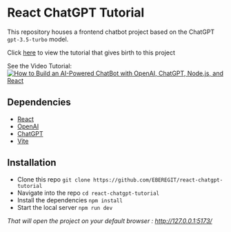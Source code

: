 # React ChatGPT Tutorial

This repository houses a frontend chatbot project based on the ChatGPT `gpt-3.5-turbo` model.

Click [here](https://www.freecodecamp.org/news/how-to-build-a-chatbot-with-openai-chatgpt-nodejs-and-react/) to view the tutorial that gives birth to this project

See the Video Tutorial: <br />
[![How to Build an AI-Powered ChatBot with OpenAI, ChatGPT, Node.js, and React](https://i.ytimg.com/vi/T-9-_1w82Jg/hqdefault.jpg?sqp=-oaymwEXCNACELwBSFryq4qpAwkIARUAAIhCGAE=&rs=AOn4CLBvEKpZDH0nbnyAErAxl0Tt3ZodLA)](https://www.youtube.com/playlist?list=PLOvIwkWvHysNRNjLPcHHAWXrLzRkl__kR)

## Dependencies
* [React](https://react.dev/)
* [OpenAI](https://openai.com/)
* [ChatGPT](https://platform.openai.com/)
* [Vite](https://vitejs.dev/)

## Installation
* Clone this repo `git clone https://github.com/EBEREGIT/react-chatgpt-tutorial`
* Navigate into the repo `cd react-chatgpt-tutorial`
* Install the dependencies ``npm install``
* Start the local server ``npm run dev``

*That will open the project on your default browser : http://127.0.0.1:5173/*
